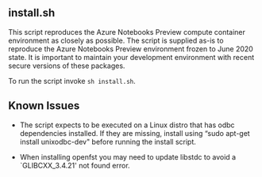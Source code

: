 ## install.sh 

This script reproduces the Azure Notebooks Preview compute container environment as closely as possible. The script is supplied as-is to reproduce the Azure Notebooks Preview environment frozen to June 2020 state. It is important to maintain your development environment with recent secure versions of these packages. 

To run the script invoke `sh install.sh`.

## Known Issues

- The script expects to be executed on a Linux distro that has odbc dependencies installed. If they are missing, install using “sudo apt-get install unixodbc-dev" before running the install script.

- When installing openfst you may need to update libstdc to avoid a `GLIBCXX_3.4.21' not found error.   
